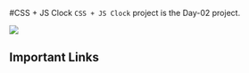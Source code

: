 #CSS + JS Clock
`CSS + JS Clock` project is the Day-02 project.
 
![](../../Assets/)



## Important Links
